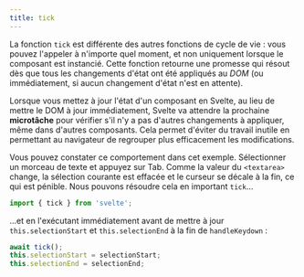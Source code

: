 ```yaml
---
title: tick
---
```


La fonction `tick` est différente des autres fonctions de cycle de vie : vous pouvez l'appeler à n'importe quel moment, et non uniquement lorsque le composant est instancié. Cette fonction retourne une promesse qui résout dès que tous les changements d'état ont été appliqués au <span class="vo">_DOM_</span> (ou immédiatement, si aucun changement d'état n'est en attente).

Lorsque vous mettez à jour l'état d'un composant en Svelte, au lieu de mettre le DOM à jour immédiatement, Svelte va attendre la prochaine **microtâche** pour vérifier s'il n'y a pas d'autres changements à appliquer, même dans d'autres composants. Cela permet d'éviter du travail inutile en permettant au navigateur de regrouper plus efficacement les modifications.

Vous pouvez constater ce comportement dans cet exemple. Sélectionner un morceau de texte et appuyez sur Tab. Comme la valeur du `<textarea>` change, la sélection courante est effacée et le curseur se décale à la fin, ce qui est pénible. Nous pouvons résoudre cela en important `tick`...

```ts
import { tick } from 'svelte';
```

...et en l'exécutant immédiatement avant de mettre à jour `this.selectionStart` et `this.selectionEnd` à la fin de `handleKeydown` :

```ts
await tick();
this.selectionStart = selectionStart;
this.selectionEnd = selectionEnd;
```
